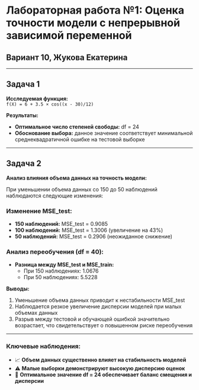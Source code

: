 # Лабораторная работа №1: Оценка точности модели с непрерывной зависимой переменной
## Вариант 10, Жукова Екатерина

---

## Задача 1

**Исследуемая функция:**  
`f(X) = 6 + 3.5 × cos((x - 30)/12)`

**Результаты:**
- **Оптимальное число степеней свободы:** df = 24
- **Обоснование выбора:** данное значение соответствует минимальной среднеквадратичной ошибке на тестовой выборке

---

## Задача 2

**Анализ влияния объема данных на точность модели:**

При уменьшении объема данных со 150 до 50 наблюдений наблюдаются следующие изменения:

### Изменение MSE_test:
- **150 наблюдений:** MSE_test = 0.9085
- **100 наблюдений:** MSE_test = 1.3006 (увеличение на 43%)
- **50 наблюдений:** MSE_test = 0.2906 (неожиданное снижение)

### Анализ переобучения (df = 40):
- **Разница между MSE_test и MSE_train:**
  - При 150 наблюдениях: 1.0676
  - При 50 наблюдениях: 5.5228

**Выводы:**
1. Уменьшение объема данных приводит к нестабильности MSE_test
2. Наблюдается резкое увеличение дисперсии моделей при малых объемах данных
3. Разрыв между тестовой и обучающей ошибкой значительно возрастает, что свидетельствует о повышенном риске переобучения

---

### Ключевые наблюдения:
- 📈 **Объем данных существенно влияет на стабильность моделей**
- ⚠️ **Малые выборки демонстрируют высокую дисперсию оценок**
- 🎯 **Оптимальное значение df = 24 обеспечивает баланс смещения и дисперсии**
